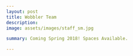 ```yaml
---
layout: post
title: Wobbler Team
description: 
image: assets/images/staff_sm.jpg

summary: Coming Spring 2018! Spaces Available.

---
```

